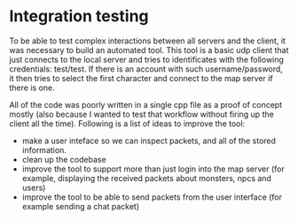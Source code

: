 # Integration testing
To be able to test complex interactions between all servers and the client, it was necessary to build an automated tool.
This tool is a basic udp client that just connects to the local server and tries to identificates with the following credentials: test/test.
If there is an account with such username/password, it then tries to select the first character and connect to the map server if there is one.

All of the code was poorly written in a single cpp file as a proof of concept mostly (also because I wanted to test that workflow without firing up the client all the time).
Following is a list of ideas to improve the tool:
* make a user inteface so we can inspect packets, and all of the stored information.
* clean up the codebase
* improve the tool to support more than just login into the map server (for example, displaying the received packets about monsters, npcs and users)
* improve the tool to be able to send packets from the user interface (for example sending a chat packet)
